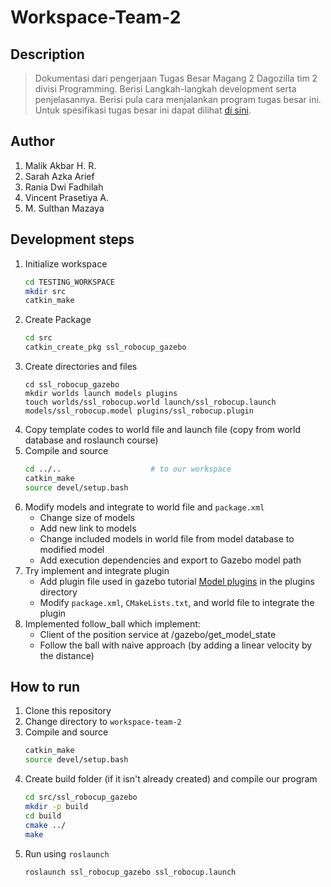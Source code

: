 # Workspace-Team-2

## Description
> Dokumentasi dari pengerjaan Tugas Besar Magang 2 Dagozilla tim 2 divisi Programming. Berisi Langkah-langkah development serta penjelasannya. Berisi pula cara menjalankan program tugas besar ini. Untuk spesifikasi tugas besar ini dapat dilihat [di sini](https://docs.google.com/document/d/1I2hONJeM-VH9wPXQ0c4o6-VN-0rQxDKiGZR3LR6tkmg/edit).

## Author
1. Malik Akbar H. R.
2. Sarah Azka Arief
3. Rania Dwi Fadhilah
4. Vincent Prasetiya A.
5. M. Sulthan Mazaya

## Development steps
1. Initialize workspace
    ```sh
    cd TESTING_WORKSPACE
    mkdir src
    catkin_make
    ```
2. Create Package
    ```sh
    cd src
    catkin_create_pkg ssl_robocup_gazebo
    ```
3. Create directories and files
    ```
    cd ssl_robocup_gazebo
    mkdir worlds launch models plugins
    touch worlds/ssl_robocup.world launch/ssl_robocup.launch models/ssl_robocup.model plugins/ssl_robocup.plugin
    ```
4. Copy template codes to world file and launch file (copy from world database and roslaunch course)
5. Compile and source
    ```sh
    cd ../..                    # to our workspace
    catkin_make
    source devel/setup.bash
    ```
6. Modify models and integrate to world file and `package.xml`
    - Change size of models
    - Add new link to models
    - Change included models in world file from model database to modified model
    - Add execution dependencies and export to Gazebo model path
7. Try implement and integrate plugin 
    - Add plugin file used in gazebo tutorial [Model plugins](http://gazebosim.org/tutorials?tut=plugins_model&cat=write_plugin) in the plugins directory
    - Modify `package.xml`, `CMakeLists.txt`, and world file to integrate the plugin
8. Implemented follow_ball which implement:
    - Client of the position service at /gazebo/get_model_state
    - Follow the ball with naive approach (by adding a linear velocity by the distance)

## How to run
1. Clone this repository
2. Change directory to `workspace-team-2`
3. Compile and source
    ```sh
    catkin_make
    source devel/setup.bash
    ```
4. Create build folder (if it isn't already created) and compile our program
    ```sh
    cd src/ssl_robocup_gazebo
    mkdir -p build
    cd build
    cmake ../
    make
    ```
5. Run using `roslaunch`
    ```
    roslaunch ssl_robocup_gazebo ssl_robocup.launch 
    ```

